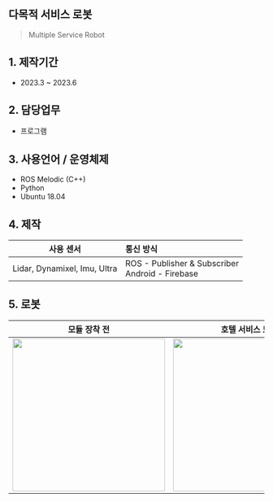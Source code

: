 ## 다목적 서비스 로봇
> Multiple Service Robot

## 1. 제작기간
- 2023.3 ~ 2023.6

## 2. 담당업무
- 프로그램

## 3. 사용언어 / 운영체제
- ROS Melodic (C++)
- Python
- Ubuntu 18.04

## 4. 제작
|사용 센서|통신 방식|
|:--:|:--|
|Lidar, Dynamixel, Imu, Ultra|ROS - Publisher & Subscriber</br>Android - Firebase|\

## 5. 로봇
|모듈 장착 전|호텔 서비스 모듈|서빙 모듈|
|:--:|:--:|:--:|
|<image src=https://github.com/goosebomb/Self-Driving-Project3/assets/102175112/9fbe446a-b911-4dcc-833e-ca5fb1fa4951 height=300 weight=300>|<image src=https://github.com/goosebomb/Self-Driving-Project3/assets/102175112/da8d0362-401e-47a3-977b-4c5522fc89fd height=300 weight=300>|<image src=https://github.com/goosebomb/Self-Driving-Project3/assets/102175112/72540290-3fc6-4180-9c7e-8bd9c1449125 height=300 weight=300>|
